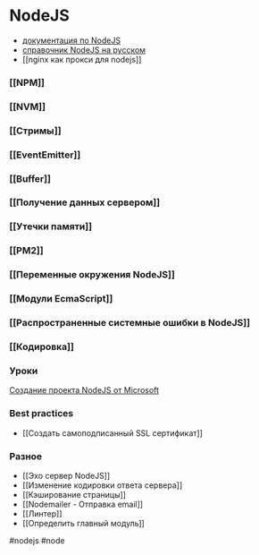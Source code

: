 # NodeJS
- [документация по NodeJS](https://nodejs.org/ru/docs/)
- [справочник NodeJS на русском](https://nodejsdev.ru/)
- [[nginx как прокси для nodejs]]

### [[NPM]]
### [[NVM]]
### [[Стримы]]
### [[EventEmitter]]
### [[Buffer]]
### [[Получение данных сервером]]
### [[Утечки памяти]]
### [[PM2]]

### [[Переменные окружения NodeJS]]

### [[Модули EcmaScript]]

### [[Распространенные системные ошибки в NodeJS]]

### [[Кодировка]]

### Уроки
[Создание проекта NodeJS от Microsoft](https://docs.microsoft.com/ru-ru/learn/modules/create-nodejs-project-dependencies/)

### Best practices
- [[Создать самоподписанный SSL сертификат]]


### Разное
- [[Эхо сервер NodeJS]]
- [[Изменение кодировки ответа сервера]]
- [[Кэширование страницы]]
- [[Nodemailer - Отправка email]]
- [[Линтер]]
- [[Определить главный модуль]]

#nodejs #node